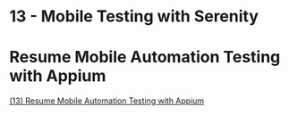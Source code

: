 # 13 - Mobile Testing with Serenity
# Resume Mobile Automation Testing with Appium
[(13) Resume Mobile Automation Testing with Appium](https://docs.google.com/document/d/1ylko7zhUk92uSsC9IpN4cYg0mFYR7zH7/edit?usp=sharing&ouid=105836954103399876691&rtpof=true&sd=true)
